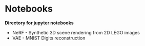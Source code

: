 # Notebooks

**Directory for jupyter notebooks**

* NeRF - Synthetic 3D scene rendering from 2D LEGO images
* VAE - MNIST Digits reconstruction
